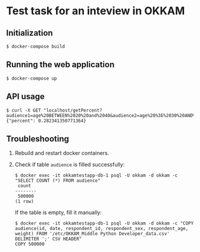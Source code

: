# Test task for an inteview in OKKAM

## Initialization

```console
$ docker-compose build
```

## Running the web application

```console
$ docker-compose up
```

## API usage

```console
$ curl -X GET "localhost/getPercent?audience1=age%20BETWEEN%2020%20and%2040&audience2=age%20%3E%2030%20AND%20sex%20%3D%202"
{"percent": 0.282341350771364}
```

## Troubleshooting

1.  Rebuild and restart docker containers.

2.  Check if table `audience` is filled successfully:
    ```console
    $ docker exec -it okkamtestapp-db-1 psql -U okkam -d okkam -c "SELECT COUNT (*) FROM audience"
     count  
    --------
     500000
    (1 row)
    ```

    If the table is empty, fill it manually:
    ```console
    $ docker exec -it okkamtestapp-db-1 psql -U okkam -d okkam -c "COPY audience(id, date, respondent_id, respondent_sex, respondent_age, weight) FROM '/etc/OKKAM_Middle Python Developer_data.csv' DELIMITER ';' CSV HEADER"
    COPY 500000
    ```
